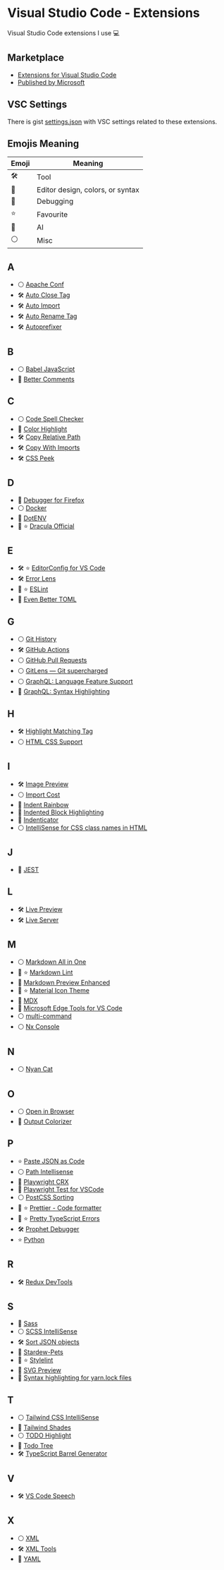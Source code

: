 # Visual Studio Code - Extensions

Visual Studio Code extensions I use 💻

## Marketplace

- [Extensions for Visual Studio Code](https://marketplace.visualstudio.com/VSCode)
- [Published by Microsoft](https://marketplace.visualstudio.com/publishers/Microsoft)

## VSC Settings

There is gist [settings.json](https://gist.github.com/krsiakdaniel/81857766d5602a1629bdd4d7c3917e5a) with VSC settings related to these extensions.

## Emojis Meaning

| Emoji | Meaning |
|-------|---------|
| 🛠️ | Tool |
| 🌈 | Editor design, colors, or syntax |
| 🐛 | Debugging |
| ⭐ | Favourite |
| 🤖 | AI |
| ⚪ | Misc |

## A

- ⚪ [Apache Conf](https://marketplace.visualstudio.com/items?itemName=mrmlnc.vscode-apache)
- 🛠️ [Auto Close Tag](https://marketplace.visualstudio.com/items?itemName=formulahendry.auto-close-tag)
- 🛠️ [Auto Import](https://marketplace.visualstudio.com/items?itemName=steoates.autoimport)
- 🛠️ [Auto Rename Tag](https://marketplace.visualstudio.com/items?itemName=formulahendry.auto-rename-tag)
- 🛠️ [Autoprefixer](https://marketplace.visualstudio.com/items?itemName=mrmlnc.vscode-autoprefixer)

## B

- ⚪ [Babel JavaScript](https://marketplace.visualstudio.com/items?itemName=mgmcdermott.vscode-language-babel)
- 🌈 [Better Comments](https://marketplace.visualstudio.com/items?itemName=aaron-bond.better-comments)

## C

- ⚪ [Code Spell Checker](https://marketplace.visualstudio.com/items?itemName=streetsidesoftware.code-spell-checker)
- 🌈 [Color Highlight](https://marketplace.visualstudio.com/items?itemName=naumovs.color-highlight)
- 🛠️ [Copy Relative Path](https://marketplace.visualstudio.com/items?itemName=alexdima.copy-relative-path)
- 🛠️ [Copy With Imports](https://marketplace.visualstudio.com/items?itemName=stringham.copy-with-imports)
- 🛠️ [CSS Peek](https://marketplace.visualstudio.com/items?itemName=pranaygp.vscode-css-peek)

## D

- 🐛 [Debugger for Firefox](https://marketplace.visualstudio.com/items?itemName=firefox-devtools.vscode-firefox-debug)
- ⚪ [Docker](https://marketplace.visualstudio.com/items?itemName=ms-azuretools.vscode-docker)
- 🌈 [DotENV](https://marketplace.visualstudio.com/items?itemName=mikestead.dotenv)
- 🌈 ⭐ [Dracula Official](https://marketplace.visualstudio.com/items?itemName=dracula-theme.theme-dracula)

## E

- 🛠️ ⭐ [EditorConfig for VS Code](https://marketplace.visualstudio.com/items?itemName=EditorConfig.EditorConfig)
- 🛠️ [Error Lens](https://marketplace.visualstudio.com/items?itemName=usernamehw.errorlens)
- 🐛 ⭐ [ESLint](https://marketplace.visualstudio.com/items?itemName=dbaeumer.vscode-eslint)
- 🌈 [Even Better TOML](https://marketplace.visualstudio.com/items?itemName=tamasfe.even-better-toml)

## G

- ⚪ [Git History](https://marketplace.visualstudio.com/items?itemName=donjayamanne.githistory)
- 🛠️ [GitHub Actions](https://marketplace.visualstudio.com/items?itemName=GitHub.vscode-github-actions)
- ⚪ [GitHub Pull Requests](https://marketplace.visualstudio.com/items?itemName=GitHub.vscode-pull-request-github)
- ⚪ [GitLens — Git supercharged](https://marketplace.visualstudio.com/items?itemName=eamodio.gitlens)
- ⚪ [GraphQL: Language Feature Support](https://marketplace.visualstudio.com/items?itemName=GraphQL.vscode-graphql)
- 🌈 [GraphQL: Syntax Highlighting](https://marketplace.visualstudio.com/items?itemName=GraphQL.vscode-graphql-syntax)

## H

- 🛠️ [Highlight Matching Tag](https://marketplace.visualstudio.com/items?itemName=vincaslt.highlight-matching-tag)
- ⚪ [HTML CSS Support](https://marketplace.visualstudio.com/items?itemName=ecmel.vscode-html-css)

## I

- 🛠️ [Image Preview](https://marketplace.visualstudio.com/items?itemName=kisstkondoros.vscode-gutter-preview)
- ⚪ [Import Cost](https://marketplace.visualstudio.com/items?itemName=wix.vscode-import-cost)
- 🌈 [Indent Rainbow](https://marketplace.visualstudio.com/items?itemName=oderwat.indent-rainbow)
- 🌈 [Indented Block Highlighting](https://marketplace.visualstudio.com/items?itemName=byi8220.indented-block-highlighting)
- 🌈 [Indenticator](https://marketplace.visualstudio.com/items?itemName=SirTori.indenticator)
- ⚪ [IntelliSense for CSS class names in HTML](https://marketplace.visualstudio.com/items?itemName=Zignd.html-css-class-completion)

## J

- 🐛 [JEST](https://marketplace.visualstudio.com/items?itemName=Orta.vscode-jest)

## L

- 🛠️ [Live Preview](https://marketplace.visualstudio.com/items?itemName=ms-vscode.live-server)
- 🛠️ [Live Server](https://marketplace.visualstudio.com/items?itemName=ritwickdey.LiveServer)

## M

- ⚪ [Markdown All in One](https://marketplace.visualstudio.com/items?itemName=yzhang.markdown-all-in-one)
- 🐛 ⭐ [Markdown Lint](https://marketplace.visualstudio.com/items?itemName=DavidAnson.vscode-markdownlint)
- 🌈 [Markdown Preview Enhanced](https://marketplace.visualstudio.com/items?itemName=shd101wyy.markdown-preview-enhanced)
- 🌈 ⭐ [Material Icon Theme](https://marketplace.visualstudio.com/items?itemName=PKief.material-icon-theme)
- 🌈 [MDX](https://marketplace.visualstudio.com/items?itemName=unifiedjs.vscode-mdx)
- 🐛 [Microsoft Edge Tools for VS Code](https://marketplace.visualstudio.com/items?itemName=ms-edgedevtools.vscode-edge-devtools)
- ⚪ [multi-command](https://marketplace.visualstudio.com/items?itemName=ryuta46.multi-command)
- ⚪ [Nx Console](https://marketplace.visualstudio.com/items?itemName=nrwl.angular-console)

## N

- ⚪ [Nyan Cat](https://marketplace.visualstudio.com/items?itemName=zhengrenzhe.nyan-cat)

## O

- ⚪ [Open in Browser](https://marketplace.visualstudio.com/items?itemName=techer.open-in-browser)
- 🌈 [Output Colorizer](https://marketplace.visualstudio.com/items?itemName=IBM.output-colorizer)

## P

- ⭐ [Paste JSON as Code](https://marketplace.visualstudio.com/items?itemName=quicktype.quicktype)
- ⚪ [Path Intellisense](https://marketplace.visualstudio.com/items?itemName=christian-kohler.path-intellisense)
- 🐛 [Playwright CRX](https://chromewebstore.google.com/detail/playwright-crx/jambeljnbnfbkcpnoiaedcabbgmnnlcd)
- 🐛 [Playwright Test for VSCode](https://marketplace.visualstudio.com/items?itemName=ms-playwright.playwright)
- ⚪ [PostCSS Sorting](https://marketplace.visualstudio.com/items?itemName=mrmlnc.vscode-postcss-sorting)
- 🌈 ⭐ [Prettier - Code formatter](https://marketplace.visualstudio.com/items?itemName=esbenp.prettier-vscode)
- 🌈 ⭐ [Pretty TypeScript Errors](https://marketplace.visualstudio.com/items?itemName=yoavbls.pretty-ts-errors)
- 🛠️ [Prophet Debugger](https://marketplace.visualstudio.com/items?itemName=SqrTT.prophet)
- ⭐ [Python](https://marketplace.visualstudio.com/items?itemName=ms-python.python)

## R

- 🛠️ [Redux DevTools](https://marketplace.visualstudio.com/items?itemName=jingkaizhao.vscode-redux-devtools)

## S

- 🌈 [Sass](https://marketplace.visualstudio.com/items?itemName=Syler.sass-indented)
- ⚪ [SCSS IntelliSense](https://marketplace.visualstudio.com/items?itemName=mrmlnc.vscode-scss)
- 🛠️ [Sort JSON objects](https://marketplace.visualstudio.com/items?itemName=richie5um2.vscode-sort-json)
- 🌈 [Stardew-Pets](https://github.com/BOTPanzer/Stardew-Pets)
- 🐛 ⭐ [Stylelint](https://marketplace.visualstudio.com/items?itemName=stylelint.vscode-stylelint)
- 🌈 [SVG Preview](https://marketplace.visualstudio.com/items?itemName=SimonSiefke.svg-preview)
- 🌈 [Syntax highlighting for yarn.lock files](https://marketplace.visualstudio.com/items?itemName=mariusschulz.yarn-lock-syntax)

## T

- ⚪ [Tailwind CSS IntelliSense](https://marketplace.visualstudio.com/items?itemName=bradlc.vscode-tailwindcss)
- 🌈 [Tailwind Shades](https://marketplace.visualstudio.com/items?itemName=bourhaouta.tailwindshades)
- ⚪ [TODO Highlight](https://marketplace.visualstudio.com/items?itemName=wayou.vscode-todo-highlight)
- 🌈 [Todo Tree](https://marketplace.visualstudio.com/items?itemName=Gruntfuggly.todo-tree)
- 🛠️ [TypeScript Barrel Generator](https://marketplace.visualstudio.com/items?itemName=eliostruyf.vscode-typescript-exportallmodules)

## V

- 🛠️ [VS Code Speech](https://marketplace.visualstudio.com/items?itemName=ms-vscode.vscode-speech)

## X

- ⚪ [XML](https://marketplace.visualstudio.com/items?itemName=redhat.vscode-xml)
- 🛠️ [XML Tools](https://marketplace.visualstudio.com/items?itemName=DotJoshJohnson.xml)
- 🌈 [YAML](https://marketplace.visualstudio.com/items?itemName=redhat.vscode-yaml)
